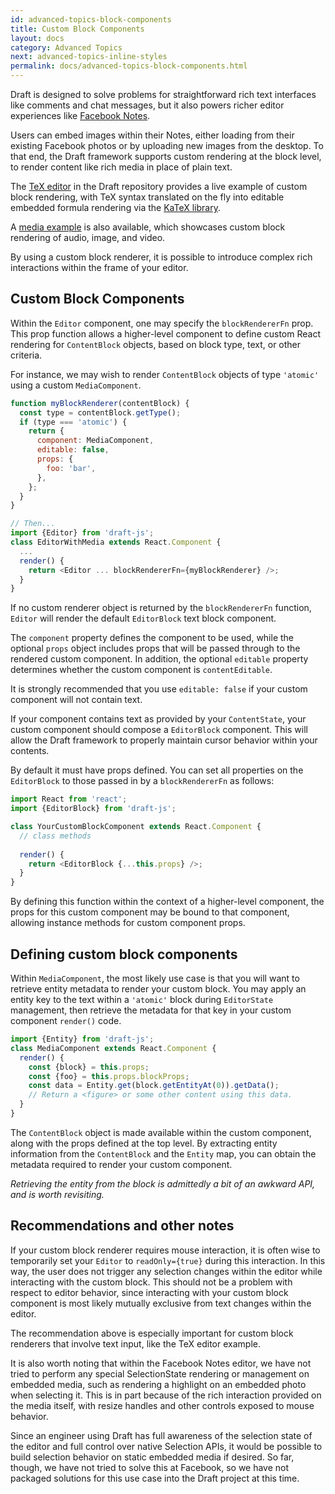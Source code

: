 ```yaml
---
id: advanced-topics-block-components
title: Custom Block Components
layout: docs
category: Advanced Topics
next: advanced-topics-inline-styles
permalink: docs/advanced-topics-block-components.html
---
```


Draft is designed to solve problems for straightforward rich text interfaces
like comments and chat messages, but it also powers richer editor experiences
like [Facebook Notes](https://www.facebook.com/notes/).

Users can embed images within their Notes, either loading from their existing
Facebook photos or by uploading new images from the desktop. To that end,
the Draft framework supports custom rendering at the block level, to render
content like rich media in place of plain text.

The [TeX editor](https://github.com/facebook/draft-js/tree/master/examples/tex)
in the Draft repository provides a live example of custom block rendering, with
TeX syntax translated on the fly into editable embedded formula rendering via the
[KaTeX library](https://khan.github.io/KaTeX/).

A [media example](https://github.com/facebook/draft-js/tree/master/examples/media) is also
available, which showcases custom block rendering of audio, image, and video.

By using a custom block renderer, it is possible to introduce complex rich
interactions within the frame of your editor.

## Custom Block Components

Within the `Editor` component, one may specify the `blockRendererFn` prop.
This prop function allows a higher-level component to define custom React
rendering for `ContentBlock` objects, based on block type, text, or other
criteria.

For instance, we may wish to render `ContentBlock` objects of type `'atomic'`
using a custom `MediaComponent`.

```js
function myBlockRenderer(contentBlock) {
  const type = contentBlock.getType();
  if (type === 'atomic') {
    return {
      component: MediaComponent,
      editable: false,
      props: {
        foo: 'bar',
      },
    };
  }
}

// Then...
import {Editor} from 'draft-js';
class EditorWithMedia extends React.Component {
  ...
  render() {
    return <Editor ... blockRendererFn={myBlockRenderer} />;
  }
}
```

If no custom renderer object is returned by the `blockRendererFn` function,
`Editor` will render the default `EditorBlock` text block component.

The `component` property defines the component to be used, while the optional
`props` object includes props that will be passed through to the rendered
custom component. In addition, the optional `editable` property determines
whether the custom component is `contentEditable`.

It is strongly recommended that you use `editable: false` if your custom
component will not contain text.

If your component contains text as provided by your `ContentState`, your custom
component should compose a `EditorBlock` component. This will allow the
Draft framework to properly maintain cursor behavior within your contents.

By default it must have props defined. You can set all properties on the `EditorBlock` to those passed in by a `blockRendererFn` as follows:

```js
import React from 'react';
import {EditorBlock} from 'draft-js';

class YourCustomBlockComponent extends React.Component {
  // class methods
  
  render() {		
    return <EditorBlock {...this.props} />;
  }
}
```

By defining this function within the context of a higher-level component,
the props for this custom component may be bound to that component, allowing
instance methods for custom component props.

## Defining custom block components

Within `MediaComponent`, the most likely use case is that you will want to
retrieve entity metadata to render your custom block. You may apply an entity
key to the text within a `'atomic'` block during `EditorState` management,
then retrieve the metadata for that key in your custom component `render()`
code.

```js
import {Entity} from 'draft-js';
class MediaComponent extends React.Component {
  render() {
    const {block} = this.props;
    const {foo} = this.props.blockProps;
    const data = Entity.get(block.getEntityAt(0)).getData();
    // Return a <figure> or some other content using this data.
  }
}
```

The `ContentBlock` object is made available within the custom component, along
with the props defined at the top level. By extracting entity information from
the `ContentBlock` and the `Entity` map, you can obtain the metadata required to
render your custom component.

_Retrieving the entity from the block is admittedly a bit of an awkward API,
and is worth revisiting._

## Recommendations and other notes

If your custom block renderer requires mouse interaction, it is often wise
to temporarily set your `Editor` to `readOnly={true}` during this
interaction. In this way, the user does not trigger any selection changes within
the editor while interacting with the custom block. This should not be a problem
with respect to editor behavior, since interacting with your custom block
component is most likely mutually exclusive from text changes within the editor.

The recommendation above is especially important for custom block renderers
that involve text input, like the TeX editor example.

It is also worth noting that within the Facebook Notes editor, we have not
tried to perform any special SelectionState rendering or management on embedded
media, such as rendering a highlight on an embedded photo when selecting it.
This is in part because of the rich interaction provided on the media
itself, with resize handles and other controls exposed to mouse behavior.

Since an engineer using Draft has full awareness of the selection state
of the editor and full control over native Selection APIs, it would be possible
to build selection behavior on static embedded media if desired. So far, though,
we have not tried to solve this at Facebook, so we have not packaged solutions
for this use case into the Draft project at this time.
